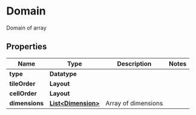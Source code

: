 

# Domain

Domain of array

## Properties

Name | Type | Description | Notes
------------ | ------------- | ------------- | -------------
**type** | **Datatype** |  | 
**tileOrder** | **Layout** |  | 
**cellOrder** | **Layout** |  | 
**dimensions** | [**List&lt;Dimension&gt;**](Dimension.md) | Array of dimensions | 



